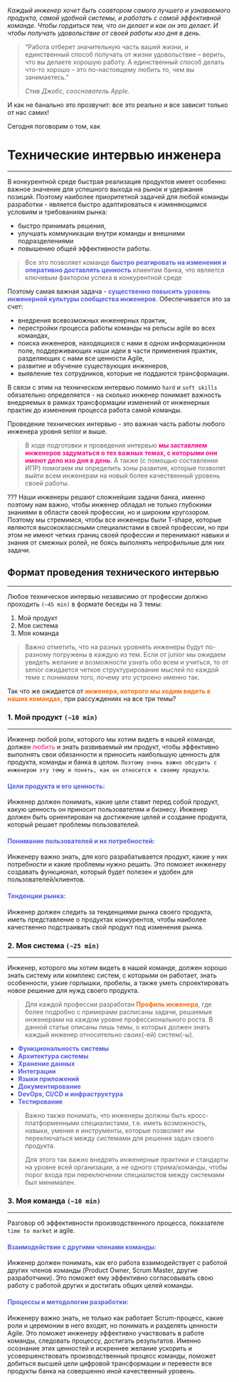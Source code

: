 _Каждый инженер хочет быть соавтором самого лучшего и узнаваемого продукта, самой удобной системы, и работать с самой эффективной команде. Чтобы гордиться тем, что он делает и как он это делает. И чтобы получать удовольствие от своей работы изо дня в день._ 
> “Работа отберет значительную часть вашей жизни, и единственный способ получать от жизни удовольствие – верить, что вы делаете хорошую работу. А единственный способ делать что-то хорошо – это по-настоящему любить то, чем вы занимаетесь.”
> 
> _Стив Джобс, сооснователь Apple._
 
И как не банально это прозвучит: все это реально и все зависит только от нас самих!

Сегодня поговорим о том, как 
# Технические интервью инженера
***
В конкурентной среде быстрая реализация продуктов имеет особенно важное значение для успешного выхода на рынок и удержания позиций. 
Поэтому наиболее приоритетной задачей для любой команды разработки - является быстро адаптироваться к изменяющимся условиям и требованиям рынка:
* быстро принимать решения, 
* улучшать коммуникации внутри команды и внешними подразделениями 
* повышению общей эффективности работы. 

> Все это позволяет команде <span style="color: #525EE6;">**быстро реагировать на изменения и оперативно доставлять ценность**</span> клиентам банка, что является ключевым фактором успеха в конкурентной среде

Поэтому самая важная задача - <span style="color: #525EE6;">**существенно повысить уровень инженерной культуры сообщества инженеров**.</span>
Обеспечивается это за счет: 
* внедрения всевозможных инженерных практик,
* перестройки процесса работы команды на рельсы agile во всех командах,
* поиска инженеров, находящихся с нами в одном информационном поле, поддерживающих наши идеи в части применения практик, разделяющих с нами все ценности Agile,
* развитие и обучение существующих инженеров, 
* выявление тех сотрудников, которые не поддаются трансформации.

В связи с этим на техническом интервью помимо `hard` и `soft skills` обязательно определяется - на сколько инженер понимает важность внедряемых в рамках трансформации изменений от инженерных практик до изменения процесса работа самой команды.  

Проведение технических интервью - это важная часть работы любого инженера уровня senior и выше. 
> В ходе подготовки и проведения интервью <span style="color: #F70A8D;">**мы заставляем инженеров задуматься о тех важных темах, с которыми они имеют дело изо дня в день**</span>. А также (c помощью составления ИПР) помогаем им определить зоны развития, которые позволят выйти всем инженерам на новый более качественный уровень своей работы. 

??? Наши инженеры решают сложнейшие задачи банка, именно поэтому нам важно, чтобы инженер обладал не только глубокими знаниями в области своей профессии, но и широким кругозором.
Поэтому мы стремимся, чтобы все инженеры были T-shape, которые являются высококлассными специалистами в своей профессии, но при этом не имеют четких границ своей профессии и перенимают навыки и знания от смежных ролей, не боясь выполнять непрофильные для них задачи. 

## Формат проведения технического интервью 
___
Любое техническое интервью независимо от профессии должно проходить `(~45 min)` в формате беседы на 3 темы: 
1. Мой продукт
2. Моя система 
3. Моя команда

> Важно отметить, что на разных уровнять инженеры будут по-разному погружены в каждую из тем. Если от junior мы ожидаем увидеть желание и возможности узнать обо всем и учиться, то от senior ожидается четкое структурирование мыслей по каждой теме с понимаем того, почему это устроено именно так. 

Так что же ожидается от <span style="color: #F86E0B;">**инженера, которого мы ходим видеть в наших командах,**</span> при рассуждениях на все три темы?

### 1. Мой продукт `(~10 min)`
___
Инженер любой роли, которого мы хотим видеть в нашей команде, должен <span style="color: #F70A8D;">любить</span> и знать развиваемый им продукт, чтобы эффективно выполнять свои обязанности и приносить наибольшую ценность для продукта, команды и банка в целом.
`Поэтому очень важно обсудить с инженером эту тему и понять, как он относится к своему продукты`.  
#### <span style="color: #525EE6;">**Цели продукта и его ценность:**</span>
Инженер должен понимать, какие цели ставит перед собой продукт, какую ценность он приносит пользователям и бизнесу. 
Инженер должен быть ориентирован на достижение целей и создание продукта, который решает проблемы пользователей.
#### <span style="color: #525EE6;">**Понимание пользователей и их потребностей:**</span>
Инженеру важно знать, для кого разрабатывается продукт, какие у них потребности и какие проблемы нужно решить. 
Это поможет инженеру создавать функционал, который будет полезен и удобен для пользователей/клиентов.
#### <span style="color: #525EE6;">**Тенденции рынка:**</span>
Инженер должен следить за тенденциями рынка своего продукта, иметь представление о продуктах конкурентов, чтобы наиболее качественно подстраивать свой продукт под изменения рынка. 

### 2. Моя система `(~25 min)`
___
Инженер, которого мы хотим видеть в нашей команде, должен хорошо знать систему или комплекс систем, с которыми он работает, знать особенности, узкие горлышки, пробелы, а также уметь спроектировать новое решение для нужд своего продукта.

> Для каждой профессии разработан <span style="color: #F86E0B;">**Профиль инженера**</span>, где более подробно с примерами расписаны задачи, решаемые инженерами на каждом уровне профессионального роста. В данной статье описаны лишь темы, о которых должен знать каждый инженер относительно своих(-ей) систем(-ы).
* <span style="color: #525EE6;">**Функциональность системы**</span>
* <span style="color: #525EE6;">**Архитектура системы**</span>
* <span style="color: #525EE6;">**Хранение данных**</span>
* <span style="color: #525EE6;">**Интеграции**</span>
* <span style="color: #525EE6;">**Языки приложений**</span>
* <span style="color: #525EE6;">**Документирование**</span>
* <span style="color: #525EE6;">**DevOps, CI/CD и инфраструктура**</span>
* <span style="color: #525EE6;">**Тестирование**</span>

> Важно также понимать, что инженеры должны быть кросс-платформенными специалистами, т.е. иметь возможность, навыки, умения и инструменты, которые позволяет им переключаться между системами для решения задач своего продукта. 
> 
> Для этого так важно внедрять инженерные практики и стандарты на уровне всей организации, а не одного стрима/команды, чтобы порог входа при переключении специалистов между системами был минимален. 


### 3. Моя команда `(~10 min)`
___
Разговор об эффективности производственного процесса, показателе `time to market` и agile. 
#### <span style="color: #525EE6;">**Взаимодействие с другими членами команды:**</span>
Инженер должен понимать, как его работа взаимодействует с работой других членов команды (Product Owner, Scrum Master, другие разработчики). Это поможет ему эффективно согласовывать свою работу с работой других и достигать общих целей команды. 
#### <span style="color: #525EE6;">**Процессы и методологии разработки:**</span> 
Инженеру важно знать, не только как работает Scrum-процесс, какие роли и церемонии в него входят, но понимать и разделять ценности Agile. Это поможет инженеру эффективно участвовать в работе команды, следовать процессу, достигать результатов. 
Именно осознание этих ценностей и искреннее желание ускорить и усовершенствовать производственный процесс команды, поможет добиться высшей цели цифровой трансформации и перевести все продукты банка на совершенно иной качественный уровень. 